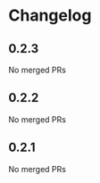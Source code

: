 # Changelog

<!-- <START NEW CHANGELOG ENTRY> -->

## 0.2.3

No merged PRs

<!-- <END NEW CHANGELOG ENTRY> -->

## 0.2.2

No merged PRs

## 0.2.1

No merged PRs
